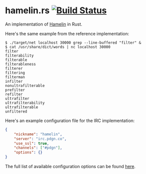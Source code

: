 # hamelin.rs [![Build Status](https://travis-ci.org/aatxe/hamelin.rs.svg)](https://travis-ci.org/aatxe/hamelin.rs) #
An implementation of [Hamelin](https://github.com/Hardmath123/hamelin) in Rust.

Here's the same example from the reference implementation:

```
$ ./target/net localhost 30000 grep --line-buffered "filter" &
$ cat /usr/share/dict/words | nc localhost 30000
filter
filterability
filterable
filterableness
filterer
filtering
filterman
infilter
nonultrafilterable
prefilter
refilter
ultrafilter
ultrafilterability
ultrafilterable
unfiltered
```

Here's an example configuration file for the IRC implementation:

```json
{
    "nickname": "hamelin",
    "server": "irc.pdgn.co",
    "use_ssl": true,
    "channels": ["#pdgn"],
    "options": {}
}
```

The full list of available configuration options can be found 
[here](http://aatxe.github.io/irc/irc/client/data/config/struct.Config.html).

